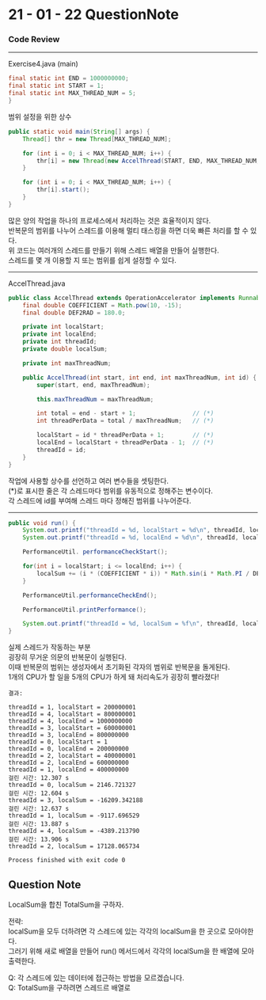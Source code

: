 # 21 - 01 - 22 QuestionNote

### Code Review
***
Exercise4.java (main)
```java
final static int END = 1000000000;
final static int START = 1;
final static int MAX_THREAD_NUM = 5;
}
```
범위 설정을 위한 상수
```java
public static void main(String[] args) {
    Thread[] thr = new Thread[MAX_THREAD_NUM];

    for (int i = 0; i < MAX_THREAD_NUM; i++) {
        thr[i] = new Thread(new AccelThread(START, END, MAX_THREAD_NUM, i));
    }

    for (int i = 0; i < MAX_THREAD_NUM; i++) {
        thr[i].start();
    }
}
```
많은 양의 작업을 하나의 프로세스에서 처리하는 것은 효율적이지 않다.  
반복문의 범위를 나누어 스레드를 이용해 멀티 태스킹을 하면 더욱 빠른 처리를 할 수 있다.  
위 코드는 여러개의 스레드를 만들기 위해 스레드 배열을 만들어 실행한다.  
스레드를 몇 개 이용할 지 또는 범위를 쉽게 설정할 수 있다.  
***

AccelThread.java
```java
public class AccelThread extends OperationAccelerator implements Runnable {
    final double COEFFICIENT = Math.pow(10, -15);
    final double DEF2RAD = 180.0;

    private int localStart;
    private int localEnd;
    private int threadId;
    private double localSum;

    private int maxThreadNum;

    public AccelThread(int start, int end, int maxThreadNum, int id) {
        super(start, end, maxThreadNum);

        this.maxThreadNum = maxThreadNum;

        int total = end - start + 1;                // (*)
        int threadPerData = total / maxThreadNum;   // (*)

        localStart = id * threadPerData + 1;        // (*)
        localEnd = localStart + threadPerData - 1;  // (*)
        threadId = id;
    }
}
```
작업에 사용할 상수를 선언하고 여러 변수들을 셋팅한다.  
(*)로 표시한 줄은 각 스레드마다 범위를 유동적으로 정해주는 변수이다.  
각 스레드에 id를 부여해 스레드 마다 정해진 범위를 나누어준다.

***

```java
public void run() {
    System.out.printf("threadId = %d, localStart = %d\n", threadId, localStart);
    System.out.printf("threadId = %d, localEnd = %d\n", threadId, localEnd);

    PerformanceUtil. performanceCheckStart();

    for(int i = localStart; i <= localEnd; i++) {
        localSum += (i * (COEFFICIENT * i)) * Math.sin(i * Math.PI / DEF2RAD);
    }

    PerformanceUtil.performanceCheckEnd();

    PerformanceUtil.printPerformance();

    System.out.printf("threadId = %d, localSum = %f\n", threadId, localSum);
}
```
실제 스레드가 작동하는 부분  
굉장히 무거운 의문의 반복문이 실행된다.  
이때 반복문의 범위는 생성자에서 초기화된 각자의 범위로 반복문을 돌게된다.  
1개의 CPU가 할 일을 5개의 CPU가 하게 돼 처리속도가 굉장히 빨라졌다!  

```text
결과:

threadId = 1, localStart = 200000001
threadId = 4, localStart = 800000001
threadId = 4, localEnd = 1000000000
threadId = 3, localStart = 600000001
threadId = 3, localEnd = 800000000
threadId = 0, localStart = 1
threadId = 0, localEnd = 200000000
threadId = 2, localStart = 400000001
threadId = 2, localEnd = 600000000
threadId = 1, localEnd = 400000000
걸린 시간: 12.307 s
threadId = 0, localSum = 2146.721327
걸린 시간: 12.604 s
threadId = 3, localSum = -16209.342188
걸린 시간: 12.637 s
threadId = 1, localSum = -9117.696529
걸린 시간: 13.887 s
threadId = 4, localSum = -4389.213790
걸린 시간: 13.906 s
threadId = 2, localSum = 17128.065734

Process finished with exit code 0
```

## Question Note
LocalSum을 합친 TotalSum을 구하자.
  
전략:  
localSum을 모두 더하려면 각 스레드에 있는 각각의 localSum을 한 곳으로 모아야한다.  
그러기 위해 새로 배열을 만들어 run() 메서드에서 각각의 localSum을 한 배열에 모아 출력한다.  
  
Q: 각 스레드에 있는 데이터에 접근하는 방법을 모르겠습니다.  
Q: TotalSum을 구하려면 스레드르 배열로 